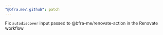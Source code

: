 ```yaml
---
"@bfra.me/.github": patch
---
```


Fix `autodiscover` input passed to @bfra-me/renovate-action in the Renovate workflow
